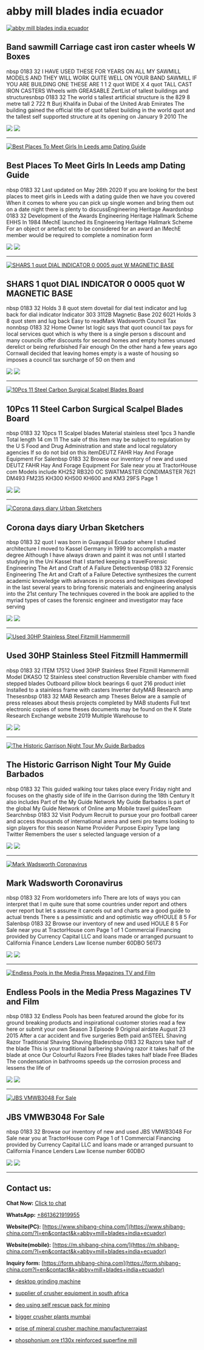 # abby mill blades india ecuador

<a href="https://swt.shibang-china.com/?l=en&img&k=abby+mill+blades+india+ecuador" target="_blank">![abby mill blades india ecuador](http://static.shibang-china.com/all-800x300/374.jpg)</a>

## Band sawmill Carriage cast iron caster wheels W Boxes
nbsp 0183 32 I HAVE USED THESE FOR YEARS ON ALL MY SAWMILL MODELS AND THEY WILL WORK QUITE WELL ON YOUR BAND SAWMILL IF YOU ARE BUILDING ONE THESE ARE 1 1 2 quot WIDE X 4 quot TALL CAST IRON CASTERS Wheels with GREASABLE ZertList of tallest buildings and structuresnbsp 0183 32 The world s tallest artificial structure is the 829 8 metre tall 2 722 ft Burj Khalifa in Dubai of the United Arab Emirates The building gained the official title of quot tallest building in the world quot and the tallest self supported structure at its opening on January 9 2010 The


<a href="https://whatsapp.shibangsoft.com/WhatsApp.php" target="_blank" title="WhatsApp">![](http://static.shibang-china.com/icon/whatsapp.png)</a> <a href="https://swt.shibang-china.com/?l=en&icon&k=abby+mill+blades+india+ecuador" target="_blank">![](http://static.shibang-china.com/icon/chat-en.png)</a>

---

<a href="https://swt.shibang-china.com/?l=en&img&k=abby+mill+blades+india+ecuador" target="_blank">![Best Places To Meet Girls In Leeds amp Dating Guide](http://static.shibang-china.com/all-800x300/540.jpg)</a>

## Best Places To Meet Girls In Leeds amp Dating Guide
nbsp 0183 32 Last updated on May 26th 2020 If you are looking for the best places to meet girls in Leeds with a dating guide then we have you covered When it comes to where you can pick up single women and bring them out on a date night there is plenty to discussEngineering Heritage Awardsnbsp 0183 32 Development of the Awards Engineering Heritage Hallmark Scheme EHHS In 1984 IMechE launched its Engineering Heritage Hallmark Scheme For an object or artefact etc to be considered for an award an IMechE member would be required to complete a nomination form


<a href="https://whatsapp.shibangsoft.com/WhatsApp.php" target="_blank" title="WhatsApp">![](http://static.shibang-china.com/icon/whatsapp.png)</a> <a href="https://swt.shibang-china.com/?l=en&icon&k=abby+mill+blades+india+ecuador" target="_blank">![](http://static.shibang-china.com/icon/chat-en.png)</a>

---

<a href="https://swt.shibang-china.com/?l=en&img&k=abby+mill+blades+india+ecuador" target="_blank">![SHARS 1 quot DIAL INDICATOR 0 0005 quot W MAGNETIC BASE](http://static.shibang-china.com/all-800x300/1194.jpg)</a>

## SHARS 1 quot DIAL INDICATOR 0 0005 quot W MAGNETIC BASE
nbsp 0183 32 Holds 3 8 quot stem dovetail for dial test indicator and lug back for dial indicator Indicator 303 3112B Magnetic Base 202 6021 Holds 3 8 quot stem and lug back Easy to readMark Wadsworth Council Tax nonnbsp 0183 32 Home Owner Ist logic says that quot council tax pays for local services quot which is why there is a single person s discount and many councils offer discounts for second homes and empty homes unused derelict or being refurbished Fair enough On the other hand a few years ago Cornwall decided that leaving homes empty is a waste of housing so imposes a council tax surcharge of 50 on them and


<a href="https://whatsapp.shibangsoft.com/WhatsApp.php" target="_blank" title="WhatsApp">![](http://static.shibang-china.com/icon/whatsapp.png)</a> <a href="https://swt.shibang-china.com/?l=en&icon&k=abby+mill+blades+india+ecuador" target="_blank">![](http://static.shibang-china.com/icon/chat-en.png)</a>

---

<a href="https://swt.shibang-china.com/?l=en&img&k=abby+mill+blades+india+ecuador" target="_blank">![10Pcs 11 Steel Carbon Surgical Scalpel Blades Board](http://static.shibang-china.com/all-800x300/256.jpg)</a>

## 10Pcs 11 Steel Carbon Surgical Scalpel Blades Board
nbsp 0183 32 10pcs 11 Scalpel blades Material stainless steel 1pcs 3 handle Total length 14 cm 11 The sale of this item may be subject to regulation by the U S Food and Drug Administration and state and local regulatory agencies If so do not bid on this itemDEUTZ FAHR Hay And Forage Equipment For Salenbsp 0183 32 Browse our inventory of new and used DEUTZ FAHR Hay And Forage Equipment For Sale near you at TractorHouse com Models include KH252 RB320 OC SWATMASTER CONDIMASTER 7621 DM493 FM235 KH300 KH500 KH600 and KM3 29FS Page 1


<a href="https://whatsapp.shibangsoft.com/WhatsApp.php" target="_blank" title="WhatsApp">![](http://static.shibang-china.com/icon/whatsapp.png)</a> <a href="https://swt.shibang-china.com/?l=en&icon&k=abby+mill+blades+india+ecuador" target="_blank">![](http://static.shibang-china.com/icon/chat-en.png)</a>

---

<a href="https://swt.shibang-china.com/?l=en&img&k=abby+mill+blades+india+ecuador" target="_blank">![Corona days diary Urban Sketchers](http://static.shibang-china.com/all-800x300/210.jpg)</a>

## Corona days diary Urban Sketchers
nbsp 0183 32 quot I was born in Guayaquil Ecuador where I studied architecture I moved to Kassel Germany in 1999 to accomplish a master degree Although I have always drawn and paint it was not until I started studying in the Uni Kassel that I started keeping a travelForensic Engineering The Art and Craft of A Failure Detectivenbsp 0183 32 Forensic Engineering The Art and Craft of a Failure Detective synthesizes the current academic knowledge with advances in process and techniques developed in the last several years to bring forensic materials and engineering analysis into the 21st century The techniques covered in the book are applied to the myriad types of cases the forensic engineer and investigator may face serving


<a href="https://whatsapp.shibangsoft.com/WhatsApp.php" target="_blank" title="WhatsApp">![](http://static.shibang-china.com/icon/whatsapp.png)</a> <a href="https://swt.shibang-china.com/?l=en&icon&k=abby+mill+blades+india+ecuador" target="_blank">![](http://static.shibang-china.com/icon/chat-en.png)</a>

---

<a href="https://swt.shibang-china.com/?l=en&img&k=abby+mill+blades+india+ecuador" target="_blank">![Used 30HP Stainless Steel Fitzmill Hammermill](http://static.shibang-china.com/all-800x300/1382.jpg)</a>

## Used 30HP Stainless Steel Fitzmill Hammermill
nbsp 0183 32 ITEM 17512 Used 30HP Stainless Steel Fitzmill Hammermill Model DKASO 12 Stainless steel construction Reversible chamber with fixed stepped blades Outboard pillow block bearings 6 quot 216 product inlet Installed to a stainless frame with casters Inverter dutyMAB Research amp Thesesnbsp 0183 32 MAB Research amp Theses Below are a sample of press releases about thesis projects completed by MAB students Full text electronic copies of some theses documents may be found on the K State Research Exchange website 2019 Multiple Warehouse to


<a href="https://whatsapp.shibangsoft.com/WhatsApp.php" target="_blank" title="WhatsApp">![](http://static.shibang-china.com/icon/whatsapp.png)</a> <a href="https://swt.shibang-china.com/?l=en&icon&k=abby+mill+blades+india+ecuador" target="_blank">![](http://static.shibang-china.com/icon/chat-en.png)</a>

---

<a href="https://swt.shibang-china.com/?l=en&img&k=abby+mill+blades+india+ecuador" target="_blank">![The Historic Garrison Night Tour My Guide Barbados](http://static.shibang-china.com/all-800x300/1512.jpg)</a>

## The Historic Garrison Night Tour My Guide Barbados
nbsp 0183 32 This guided walking tour takes place every Friday night and focuses on the ghastly side of life in the Garrison during the 18th Century It also includes Part of the My Guide Network My Guide Barbados is part of the global My Guide Network of Online amp Mobile travel guidesTeam Searchnbsp 0183 32 Visit Podyum Recruit to pursue your pro football career and access thousands of international arena and semi pro teams looking to sign players for this season Name Provider Purpose Expiry Type lang Twitter Remembers the user s selected language version of a


<a href="https://whatsapp.shibangsoft.com/WhatsApp.php" target="_blank" title="WhatsApp">![](http://static.shibang-china.com/icon/whatsapp.png)</a> <a href="https://swt.shibang-china.com/?l=en&icon&k=abby+mill+blades+india+ecuador" target="_blank">![](http://static.shibang-china.com/icon/chat-en.png)</a>

---

<a href="https://swt.shibang-china.com/?l=en&img&k=abby+mill+blades+india+ecuador" target="_blank">![Mark Wadsworth Coronavirus](http://static.shibang-china.com/all-800x300/573.jpg)</a>

## Mark Wadsworth Coronavirus
nbsp 0183 32 From worldometers info There are lots of ways you can interpret that I m quite sure that some countries under report and others over report but let s assume it cancels out and charts are a good guide to actual trends There s a pessimistic and and optimistic way ofHOULE 8 5 For Salenbsp 0183 32 Browse our inventory of new and used HOULE 8 5 For Sale near you at TractorHouse com Page 1 of 1 Commercial Financing provided by Currency Capital LLC and loans made or arranged pursuant to California Finance Lenders Law license number 60DBO 56173


<a href="https://whatsapp.shibangsoft.com/WhatsApp.php" target="_blank" title="WhatsApp">![](http://static.shibang-china.com/icon/whatsapp.png)</a> <a href="https://swt.shibang-china.com/?l=en&icon&k=abby+mill+blades+india+ecuador" target="_blank">![](http://static.shibang-china.com/icon/chat-en.png)</a>

---

<a href="https://swt.shibang-china.com/?l=en&img&k=abby+mill+blades+india+ecuador" target="_blank">![Endless Pools in the Media Press Magazines TV and Film](http://static.shibang-china.com/all-800x300/1510.jpg)</a>

## Endless Pools in the Media Press Magazines TV and Film
nbsp 0183 32 Endless Pools has been featured around the globe for its ground breaking products and inspirational customer stories read a few here or submit your own Season 3 Episode 9 Original airdate August 23 2015 After a car accident and five surgeries Beth paid anSTEEL Shaving Razor Traditional Shaving Shaving Bladesnbsp 0183 32 Razors take half of the blade This is your traditional barbering shaving razor it takes half of the blade at once Our Colourful Razors Free Blades takes half blade Free Blades The condensation in bathrooms speeds up the corrosion process and lessens the life of


<a href="https://whatsapp.shibangsoft.com/WhatsApp.php" target="_blank" title="WhatsApp">![](http://static.shibang-china.com/icon/whatsapp.png)</a> <a href="https://swt.shibang-china.com/?l=en&icon&k=abby+mill+blades+india+ecuador" target="_blank">![](http://static.shibang-china.com/icon/chat-en.png)</a>

---

<a href="https://swt.shibang-china.com/?l=en&img&k=abby+mill+blades+india+ecuador" target="_blank">![JBS VMWB3048 For Sale](http://static.shibang-china.com/all-800x300/455.jpg)</a>

## JBS VMWB3048 For Sale
nbsp 0183 32 Browse our inventory of new and used JBS VMWB3048 For Sale near you at TractorHouse com Page 1 of 1 Commercial Financing provided by Currency Capital LLC and loans made or arranged pursuant to California Finance Lenders Law license number 60DBO

<a href="https://whatsapp.shibangsoft.com/WhatsApp.php" target="_blank" title="WhatsApp">![](http://static.shibang-china.com/icon/whatsapp.png)</a> <a href="https://swt.shibang-china.com/?l=en&icon&k=abby+mill+blades+india+ecuador" target="_blank">![](http://static.shibang-china.com/icon/chat-en.png)</a>

---
## Contact us:

**Chat Now:** [Click to chat](https://swt.shibang-china.com?l=en&contact&k=abby+mill+blades+india+ecuador)

**WhatsApp:**  [+8613621919955](https://whatsapp.shibangsoft.com/WhatsApp.php)

**Website(PC):** [https://www.shibang-china.com/](https://www.shibang-china.com/?l=en&contact&k=abby+mill+blades+india+ecuador)

**Website(mobile):** [https://m.shibang-china.com/](https://m.shibang-china.com/?l=en&contact&k=abby+mill+blades+india+ecuador)

**Inquiry form:** [https://form.shibang-china.com](https://form.shibang-china.com?l=en&contact&k=abby+mill+blades+india+ecuador)

* [desktop grinding machine](../164/desktop%20grinding%20machine.md)

* [supplier of crusher equipment in south africa](../169/supplier%20of%20crusher%20equipment%20in%20south%20africa.md)

* [deo using self rescue pack for mining](../162/deo%20using%20self%20rescue%20pack%20for%20mining.md)

* [bigger crusher plants mumbai](../167/bigger%20crusher%20plants%20mumbai.md)

* [prise of mineral crusher machine manufacturerrajast](../168/prise%20of%20mineral%20crusher%20machine%20manufacturerrajast.md)

* [phosphonium ore t130x reinforced superfine mill](../168/phosphonium%20ore%20t130x%20reinforced%20superfine%20mill.md)